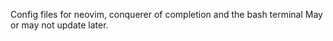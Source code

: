 Config files for neovim, conquerer of completion and the bash terminal
May or may not update later.
